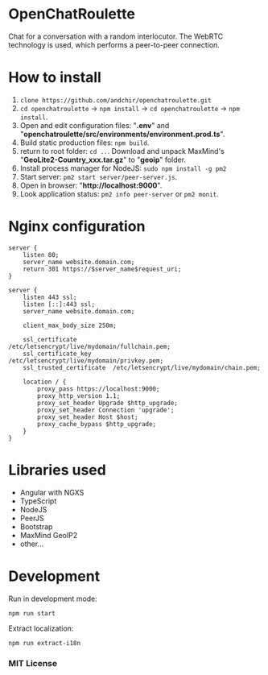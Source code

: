 # OpenChatRoulette

Chat for a conversation with a random interlocutor. The WebRTC technology is used, which performs a peer-to-peer connection.

# How to install

1. `clone https://github.com/andchir/openchatroulette.git`
2. `cd openchatroulette` -> `npm install` -> `cd openchatroulette` -> `npm install`.
3. Open and edit configuration files: "**.env**" and "**openchatroulette/src/environments/environment.prod.ts**".
4. Build static production files: `npm build`.
5. return to root folder: `cd ..`. Download and unpack MaxMind's "**GeoLite2-Country_xxx.tar.gz**" to "**geoip**" folder.
6. Install process manager for NodeJS: `sudo npm install -g pm2`
7. Start server: `pm2 start server/peer-server.js`.
8. Open in browser: "**http://localhost:9000**".
9. Look application status: `pm2 info peer-server` or `pm2 monit`.

# Nginx configuration

~~~
server {
    listen 80;
    server_name website.domain.com;
    return 301 https://$server_name$request_uri;
}

server {
    listen 443 ssl;
    listen [::]:443 ssl;
    server_name website.domain.com;
    
    client_max_body_size 250m;
    
    ssl_certificate          /etc/letsencrypt/live/mydomain/fullchain.pem;
    ssl_certificate_key      /etc/letsencrypt/live/mydomain/privkey.pem;
    ssl_trusted_certificate  /etc/letsencrypt/live/mydomain/chain.pem;

    location / {
        proxy_pass https://localhost:9000;
        proxy_http_version 1.1;
        proxy_set_header Upgrade $http_upgrade;
        proxy_set_header Connection 'upgrade';
        proxy_set_header Host $host;
        proxy_cache_bypass $http_upgrade;
    }
}
~~~

# Libraries used
- Angular with NGXS
- TypeScript
- NodeJS
- PeerJS
- Bootstrap
- MaxMind GeoIP2
- other...

# Development

Run in development mode:
~~~
npm run start
~~~

Extract localization:
~~~
npm run extract-i18n
~~~

### MIT License
